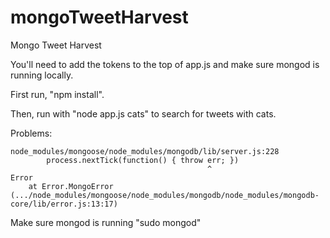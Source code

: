 # mongoTweetHarvest
Mongo Tweet Harvest

You'll need to add the tokens to the top of app.js and make sure mongod is running locally.

First run, "npm install".

Then, run with "node app.js cats" to search for tweets with cats.

Problems:
```
node_modules/mongoose/node_modules/mongodb/lib/server.js:228
        process.nextTick(function() { throw err; })
                                            ^
Error
    at Error.MongoError (.../node_modules/mongoose/node_modules/mongodb/node_modules/mongodb-core/lib/error.js:13:17)
```
Make sure mongod is running "sudo mongod"
